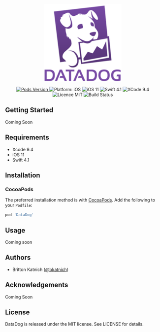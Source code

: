 <p align="center">
    <img width=50% src="https://github.com/bkatnich/DataDog/blob/master/media/Datadog_Logo.png">
</p>

<p align="center">
    <a href="http://cocoapods.org/pods/DataDog">
        <img src="https://img.shields.io/cocoapods/v/DataDog.svg?style=flat"
             alt="Pods Version">
    </a>
    <img src="https://img.shields.io/badge/platform-iOS-brightgreen.svg" alt="Platform: iOS"/>
    <img src="https://img.shields.io/badge/iOS-11-brightgreen.svg" alt="iOS 11"/>
    <img src="https://img.shields.io/badge/Swift-4.1-brightgreen.svg" alt="Swift 4.1"/>
    <img src="https://img.shields.io/badge/Xcode-9.4-brightgreen.svg" alt="XCode 9.4"/>
    <img src="https://img.shields.io/badge/licence-MIT-blue.svg" alt="Licence MIT"/>
    <img src="https://travis-ci.org/bkatnich/DataDog.svg?branch=master" href="https://travis-ci.org/bkatnich/DataDog" alt="Build Status"/>
    
</p>


## Getting Started

Coming Soon


## Requirements

- Xcode 9.4
- iOS 11
- Swift 4.1


## Installation

### CocoaPods

The preferred installation method is with [CocoaPods](https://cocoapods.org). Add the following to your `Podfile`:

```ruby
pod 'DataDog'
```

## Usage

Coming soon


## Authors

- Britton Katnich ([@bkatnich](https://github.com/bkatnich))


## Acknowledgements

Coming Soon


## License

DataDog is released under the MIT license. See LICENSE for details.

